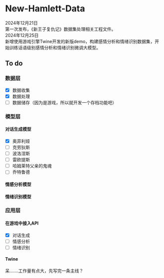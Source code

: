 # New-Hamlett-Data
2024年12月21日  
第一次发布，《新王子复仇记》数据集处理相关工程文件。  
2024年12月25日  
新增使用游戏引擎Twine开发的新版demo，构建感情分析和情绪识别数据集，开始训练话语级别感情分析和情绪识别微调大模型。  
## To do
### 数据层
- [x] 数据收集
- [x] 数据处理
- [ ] 数据储存（因为是游戏，所以就开发一个存档功能吧）
### 模型层
#### 对话生成模型
- [x] 奥菲利娅
- [ ] 克劳狄斯
- [ ] 波洛涅斯
- [ ] 雷欧提斯
- [ ] 哈姆莱特父亲的鬼魂
- [ ] 乔特鲁德
#### 情感分析模型
#### 情绪识别模型
### 应用层
#### 在游戏中接入API
- [x] 对话生成
- [ ] 情感分析
- [ ] 情绪识别
#### Twine
呆.......工作量有点大，先写完一条主线？



